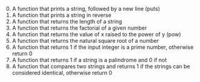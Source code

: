 0. A function that prints a string, followed by a new line (puts)
1. A function that prints a string in reverse
2. A function that returns the length of a string
3. A function that returns the factorial of a given number
4. A function that returns the value of x raised to the power of y (pow)
5. A function that returns the natural square root of a number
6. A function that returns 1 if the input integer is a prime number, otherwise return 0
7. A function that returns 1 if a string is a palindrome and 0 if not
8. A function that compares two strings and returns 1 if the strings can be considered identical, otherwise return 0

